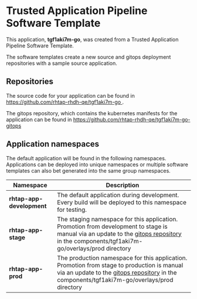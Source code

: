 # Trusted Application Pipeline Software Template

This application, **tgf1aki7m-go**, was created from a Trusted Application Pipeline Software Template.

The software templates create a new source and gitops deployment repositories with a sample source application. 

## Repositories

The source code for your application can be found in [https://github.com/rhtap-rhdh-qe/tgf1aki7m-go ](https://github.com/rhtap-rhdh-qe/tgf1aki7m-go ).
 
The gitops repository, which contains the kubernetes manifests for the application can be found in 
[https://github.com/rhtap-rhdh-qe/tgf1aki7m-go-gitops ](https://github.com/rhtap-rhdh-qe/tgf1aki7m-go-gitops ) 

## Application namespaces 

The default application will be found in the following namespaces. Applications can be deployed into unique namespaces or multiple software templates can also bet generated into the same group namespaces.  

|  Namespace   |  Description   |  
| -------- | -------- |   
| **rhtap-app-development** | The default application during development. Every build will be deployed to this namespace for testing. | 
| **rhtap-app-stage** | The staging namespace for this application. Promotion from development to stage is manual via an update to the [gitops repository](https://github.com/rhtap-rhdh-qe/tgf1aki7m-go-gitops ) in the components/tgf1aki7m-go/overlays/prod directory |  
| **rhtap-app-prod** | The production namespace for this application. Promotion from stage to production is manual via an update to the [gitops repository](https://github.com/rhtap-rhdh-qe/tgf1aki7m-go-gitops ) in the components/tgf1aki7m-go/overlays/prod directory | 